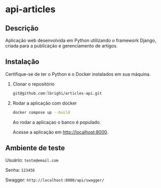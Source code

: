 # api-articles

## Descrição
Aplicação web desenvolvida em Python utilizando o framework Django, criada para a publicação e gerenciamento de artigos.

## Instalação
Certifique-se de ter o Python e o Docker instalados em sua máquina.

1. Clonar o repositório
    ```bash
    git@github.com:lbrighi/articles-api.git
    ```

2. Rodar a aplicação com docker
    ```bash
    docker compose up --build
    ```
    Ao rodar a aplicaçao o banco é populado.

    Acesse a aplicação em [http://localhost:8000](http://localhost:8000).


## Ambiente de teste

Usuário:
    ```
    teste@email.com
    ```

Senha:
    ```
    123456
    ```

Swagger:
    ```
    http://localhost:8000/api/swagger/
    ```
